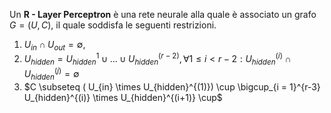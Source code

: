 Un **R - Layer Perceptron** è una rete neurale alla quale è associato un grafo $G = ( U, C )$, il quale soddisfa le seguenti restrizioni.
1) $U_{in} \cap U_{out} = \emptyset ,$
2) $U_{hidden} = U_{hidden}^{1} \cup ... \cup U_{hidden}^{(r-2)}, \forall 1\leq i < r - 2 : U_{hidden}^{(i)} \cap U_{hidden}^{(j)} = \emptyset$
3) $C \subseteq ( U_{in} \times U_{hidden}^{(1)}) \cup \bigcup_{i = 1}^{r-3} U_{hidden}^{(i)} \times U_{hidden}^{(i+1)} \cup$